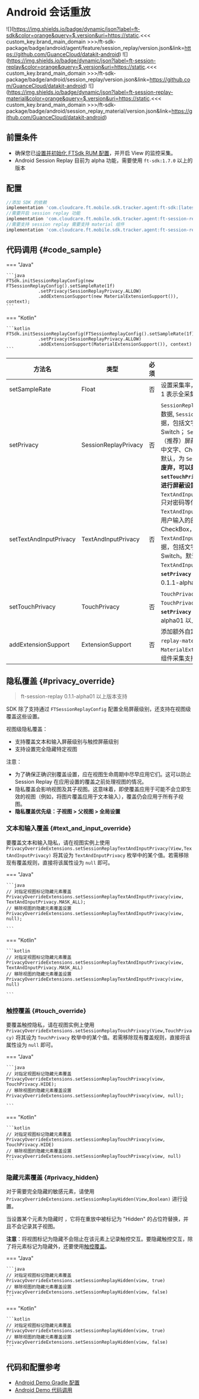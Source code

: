 # Android 会话重放

![](https://img.shields.io/badge/dynamic/json?label=ft-sdk&color=orange&query=$.version&uri=https://static.<<< custom_key.brand_main_domain >>>/ft-sdk-package/badge/android/agent/feature/session_replay/version.json&link=https://github.com/GuanceCloud/datakit-android) ![](https://img.shields.io/badge/dynamic/json?label=ft-session-replay&color=orange&query=$.version&uri=https://static.<<< custom_key.brand_main_domain >>>/ft-sdk-package/badge/android/session_replay/version.json&link=https://github.com/GuanceCloud/datakit-android) ![](https://img.shields.io/badge/dynamic/json?label=ft-session-replay-material&color=orange&query=$.version&uri=https://static.<<< custom_key.brand_main_domain >>>/ft-sdk-package/badge/android/session_replay_material/version.json&link=https://github.com/GuanceCloud/datakit-android)

## 前置条件
* 确保您已[设置并初始化 FTSdk RUM 配置](../../../android/app-access.md)，并开启 View 的监控采集。
* Android Session Replay 目前为 alpha 功能，需要使用 `ft-sdk:1.7.0` 以上的版本

## 配置

```gradle
//添加 SDK 的依赖
implementation 'com.cloudcare.ft.mobile.sdk.tracker.agent:ft-sdk:[latest_version]
//需要开启 session replay 功能
implementation 'com.cloudcare.ft.mobile.sdk.tracker.agent:ft-session-replay:[latest_version]'
//需要支持 session replay 需要支持 material 组件
implementation 'com.cloudcare.ft.mobile.sdk.tracker.agent:ft-session-replay-material:[latest_version]'

```

## 代码调用 {#code_sample}

=== "Java"

	```java
	FTSdk.initSessionReplayConfig(new FTSessionReplayConfig().setSampleRate(1f)
                .setPrivacy(SessionReplayPrivacy.ALLOW)
                .addExtensionSupport(new MaterialExtensionSupport()), context);
	```

=== "Kotlin"

	```kotlin
	FTSdk.initSessionReplayConfig(FTSessionReplayConfig().setSampleRate(1f)
                .setPrivacy(SessionReplayPrivacy.ALLOW)
                .addExtensionSupport(MaterialExtensionSupport()), context)
	```

| **方法名** | **类型** | **必须** | **含义** |
| --- | --- | --- | --- |
| setSampleRate | Float | 否 | 设置采集率，取值范围 [0,1]，0 表示不采集，1 表示全采集，默认值为 1。 |
| setPrivacy | SessionReplayPrivacy | 否 |`SessionReplayPrivacy.ALLOW` 不进行屏蔽隐私数据, `SessionReplayPrivacy.MASK` 屏蔽所有数据，包括文字、CheckBox，RadioButton，Switch； `SessionReplayPrivacy.USER_INPUT`（推荐）屏蔽用户输入的部份数据,包括输入框中文字、CheckBox，RadioButton，Switch, 默认，为 `SessionReplayPrivacy.MASK`。**即将废弃，可以兼容使用，建议优先使用 `setTouchPrivacy` 、`setTextAndInputPrivacy` 进行屏蔽设置**|
| setTextAndInputPrivacy | TextAndInputPrivacy | 否 |`TextAndInputPrivacy.MASK_SENSITIVE_INPUTS` 只对密码等信息进行屏蔽, `TextAndInputPrivacy.MASK_ALL_INPUTS` 屏蔽用户输入的部份数据，包括输入框中文字、CheckBox，RadioButton，Switch，`TextAndInputPrivacy.MASK_ALL`，屏蔽所有数据，包括文字、CheckBox，RadioButton，Switch。默认 `TextAndInputPrivacy.MASK_ALL`，**设置后覆盖 `setPrivacy` 的配置**，`ft-session-replay` 0.1.1-alpha01 以上版本支持， |
| setTouchPrivacy | TouchPrivacy | 否 |`TouchPrivacy.SHOW` 不进行触控数据屏蔽, `TouchPrivacy.HIDE` 屏蔽触控数据。**设置后覆盖 `setPrivacy` 的配置** `ft-session-replay` 0.1.1-alpha01 以上版本支持|
| addExtensionSupport | ExtensionSupport | 否 |添加额外自定义支持。使用 `ft-session-replay-material` 可以使用 `MaterialExtensionSupport` 提供额外 Material 组件采集支持  |

## 隐私覆盖 {#privacy_override}

> ft-session-replay 0.1.1-alpha01 以上版本支持

SDK 除了支持通过 `FTSessionReplayConfig` 配置全局屏蔽级别，还支持在视图级覆盖这些设置。

视图级隐私覆盖：

* 支持覆盖文本和输入屏蔽级别与触控屏蔽级别
* 支持设置完全隐藏特定视图

注意：

* 为了确保正确识别覆盖设置，应在视图生命周期中尽早应用它们。这可以防止 Session Replay 在应用设置的覆盖之前处理视图的情况。
* 隐私覆盖会影响视图及其子视图。这意味着，即使覆盖应用于可能不会立即生效的视图（例如，将图片覆盖应用于文本输入），覆盖仍会应用于所有子视图。
* **隐私覆盖优先级：子视图 > 父视图  > 全局设置**

### 文本和输入覆盖 {#text_and_input_override}

要覆盖文本和输入隐私，请在视图实例上使用 `PrivacyOverrideExtensions.setSessionReplayTextAndInputPrivacy(View,TextAndInputPrivacy)` 将其设为 `TextAndInputPrivacy` 枚举中的某个值。若需移除现有覆盖规则，直接将该属性设为 `null` 即可。

=== "Java"

	```java
	// 对指定视图标记隐藏元素覆盖
	PrivacyOverrideExtensions.setSessionReplayTextAndInputPrivacy(view, TextAndInputPrivacy.MASK_ALL);
	// 移除视图的隐藏元素覆盖设置
	PrivacyOverrideExtensions.setSessionReplayTextAndInputPrivacy(view, null);

	```

=== "Kotlin"

	```kotlin
	// 对指定视图标记隐藏元素覆盖
	PrivacyOverrideExtensions.setSessionReplayTextAndInputPrivacy(view, TextAndInputPrivacy.MASK_ALL)
	// 移除视图的隐藏元素覆盖设置
	PrivacyOverrideExtensions.setSessionReplayTextAndInputPrivacy(view, null)

	```

### 触控覆盖 {#touch_override}

要覆盖触控隐私，请在视图实例上使用 `PrivacyOverrideExtensions.setSessionReplayTouchPrivacy(View,TouchPrivacy)` 将其设为 `TouchPrivacy` 枚举中的某个值。若需移除现有覆盖规则，直接将该属性设为 `null` 即可。

=== "Java"

	```java
	// 对指定视图标记隐藏元素覆盖
	PrivacyOverrideExtensions.setSessionReplayTouchPrivacy(view, TouchPrivacy.HIDE);
	// 移除视图的隐藏元素覆盖设置
	PrivacyOverrideExtensions.setSessionReplayTouchPrivacy(view, null);

	```

=== "Kotlin"

	```kotlin 
	// 对指定视图标记隐藏元素覆盖
	PrivacyOverrideExtensions.setSessionReplayTouchPrivacy(view, TouchPrivacy.HIDE)
	// 移除视图的隐藏元素覆盖设置
	PrivacyOverrideExtensions.setSessionReplayTouchPrivacy(view, null)
	```


### 隐藏元素覆盖 {#privacy_hidden}

对于需要完全隐藏的敏感元素，请使用 `PrivacyOverrideExtensions.setSessionReplayHidden(View,Boolean)` 进行设置。

当设置某个元素为隐藏时 ，它将在重放中被标记为 "Hidden" 的占位符替换，并且不会记录其子视图。

**注意**：将视图标记为隐藏不会阻止在该元素上记录触控交互。要隐藏触控交互，除了将元素标记为隐藏外，还要使用[触控覆盖](#touch_override)。


=== "Java"

	```java
	// 对指定视图标记隐藏元素覆盖
	PrivacyOverrideExtensions.setSessionReplayHidden(view, true)
	// 移除视图的隐藏元素覆盖设置
	PrivacyOverrideExtensions.setSessionReplayHidden(view, false)
	```

=== "Kotlin"

	```kotlin 
	// 对指定视图标记隐藏元素覆盖
	PrivacyOverrideExtensions.setSessionReplayHidden(view, true)
	// 移除视图的隐藏元素覆盖设置
	PrivacyOverrideExtensions.setSessionReplayHidden(view, false)
	```

## 代码和配置参考
 * [Android Demo Gradle 配置](https://github.com/GuanceDemo/guance-app-demo/blob/session_replay/src/android/demo/app/build.gradle#L159)
 * [Android Demo 代码调用](https://github.com/GuanceDemo/guance-app-demo/blob/session_replay/src/android/demo/app/src/main/java/com/cloudcare/ft/mobile/sdk/demo/DemoApplication.kt#L90)


